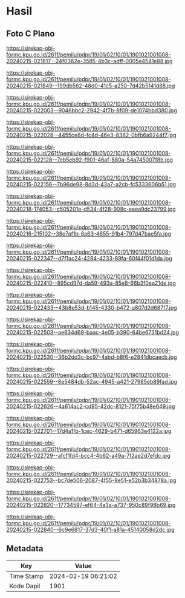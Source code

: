 # Hasil

## Foto C Plano

https://sirekap-obj-formc.kpu.go.id/261f/pemilu/pdpr/19/01/02/10/01/1901021001008-20240215-021817--24f0362e-3585-4b3c-adff-0005e4541e88.jpg

https://sirekap-obj-formc.kpu.go.id/261f/pemilu/pdpr/19/01/02/10/01/1901021001008-20240215-021849--199db562-48d0-41c5-a250-7d42b5141d88.jpg

https://sirekap-obj-formc.kpu.go.id/261f/pemilu/pdpr/19/01/02/10/01/1901021001008-20240215-022003--9046bbc2-2942-4f7b-8f09-de1074bbd380.jpg

https://sirekap-obj-formc.kpu.go.id/261f/pemilu/pdpr/19/01/02/10/01/1901021001008-20240215-022028--4455ce8d-fc4d-46e3-8382-0bfb6a9244f7.jpg

https://sirekap-obj-formc.kpu.go.id/261f/pemilu/pdpr/19/01/02/10/01/1901021001008-20240215-022128--7eb5eb92-f901-46af-880a-54a745007f8b.jpg

https://sirekap-obj-formc.kpu.go.id/261f/pemilu/pdpr/19/01/02/10/01/1901021001008-20240215-022156--7b96de98-8d3d-43a7-a2cb-fc5333606b51.jpg

https://sirekap-obj-formc.kpu.go.id/261f/pemilu/pdpr/19/01/02/10/01/1901021001008-20240218-174053--c505201e-d534-4f28-908c-eaea9dc23799.jpg

https://sirekap-obj-formc.kpu.go.id/261f/pemilu/pdpr/19/01/02/10/01/1901021001008-20240216-215102--38e7af1b-8a63-4655-91b4-797d47bae5fa.jpg

https://sirekap-obj-formc.kpu.go.id/261f/pemilu/pdpr/19/01/02/10/01/1901021001008-20240215-022347--d7f1ac24-4284-4233-89fa-60f44f01d1da.jpg

https://sirekap-obj-formc.kpu.go.id/261f/pemilu/pdpr/19/01/02/10/01/1901021001008-20240215-022410--895cd97d-da59-493a-85e8-66b3f0ea21de.jpg

https://sirekap-obj-formc.kpu.go.id/261f/pemilu/pdpr/19/01/02/10/01/1901021001008-20240215-022433--43b8e53d-b145-4330-b472-a807d2d687f7.jpg

https://sirekap-obj-formc.kpu.go.id/261f/pemilu/pdpr/19/01/02/10/01/1901021001008-20240215-022503--ae634d69-baac-4e05-b390-64be6731bd24.jpg

https://sirekap-obj-formc.kpu.go.id/261f/pemilu/pdpr/19/01/02/10/01/1901021001008-20240215-022530--36b2dd3c-bc97-4abd-b8f6-e2841dbcaecb.jpg

https://sirekap-obj-formc.kpu.go.id/261f/pemilu/pdpr/19/01/02/10/01/1901021001008-20240215-022559--8e5484db-52ac-4945-a421-27985eb89fad.jpg

https://sirekap-obj-formc.kpu.go.id/261f/pemilu/pdpr/19/01/02/10/01/1901021001008-20240215-022626--4a614ac2-cd95-42dc-8121-75f75b48e649.jpg

https://sirekap-obj-formc.kpu.go.id/261f/pemilu/pdpr/19/01/02/10/01/1901021001008-20240215-022701--17d4a1fb-1cec-4629-b471-d65963e4122a.jpg

https://sirekap-obj-formc.kpu.go.id/261f/pemilu/pdpr/19/01/02/10/01/1901021001008-20240215-022729--afcf1fd4-bcc4-4b62-a49a-7f2ae2d7efdc.jpg

https://sirekap-obj-formc.kpu.go.id/261f/pemilu/pdpr/19/01/02/10/01/1901021001008-20240215-022753--bc7de506-2087-4f55-8e51-e52b3b34878a.jpg

https://sirekap-obj-formc.kpu.go.id/261f/pemilu/pdpr/19/01/02/10/01/1901021001008-20240215-022820--17734597-ef64-4a3a-a737-950c89f98b69.jpg

https://sirekap-obj-formc.kpu.go.id/261f/pemilu/pdpr/19/01/02/10/01/1901021001008-20240215-022840--6c9e6817-37d3-40f1-a81a-45140058d2dc.jpg


## Metadata

| Key        | Value               |
| ---------- | ------------------- |
| Time Stamp | 2024-02-19 06:21:02 |
| Kode Dapil | 1901                |



